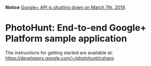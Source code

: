 **Notice** [Google+ API is shutting down on March 7th, 2019](https://developers.google.com/+/api-shutdown).

# PhotoHunt: End-to-end Google+ Platform sample application

The instructions for getting started are available at: https://developers.google.com/+/photohunt/csharp
